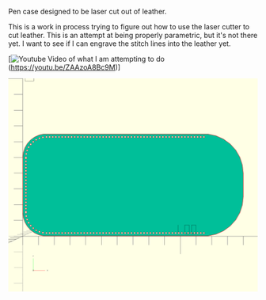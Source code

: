 Pen case designed to be laser cut out of leather.

This is a work in process trying to figure out how to use the laser cutter to cut leather.
This is an attempt at being properly parametric, but it's not there yet. 
I want to see if I can engrave the stitch lines into the leather yet.

[![Youtube Video of what I am attempting to do](https://i.ytimg.com/vi/ZAAzoA8Bc9M/hqdefault.jpg?custom=true&w=336&h=188&stc=true&jpg444=true&jpgq=90&sp=68&sigh=fj7aZ4DD_qh_gUVlfTctGBf2U-8)(https://youtu.be/ZAAzoA8Bc9M)]

![alt tag](./PenCase.png)
